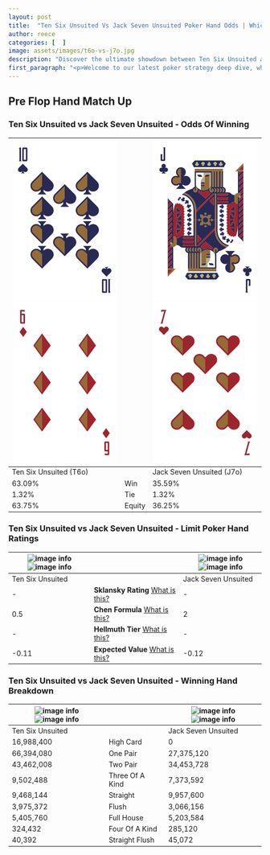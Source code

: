 ```yaml
---
layout: post
title:  "Ten Six Unsuited Vs Jack Seven Unsuited Poker Hand Odds | Which Is The Better Hand In Poker? A Complete Guide"
author: reece
categories: [  ]
image: assets/images/t6o-vs-j7o.jpg
description: "Discover the ultimate showdown between Ten Six Unsuited and Jack Seven Unsuited in poker! Uncover the odds, strategies, and scenarios where one hand triumphs over the other. Get ready to up your poker game with this thrilling analysis."
first_paragraph: "<p>Welcome to our latest poker strategy deep dive, where we're pitting two distinct hands against each other in a high-stakes showdown: Ten Six Unsuited vs Jack Seven Unsuited.</p><p>In the dynamic world of poker, every decision counts, and knowing which hand holds the upper hand is key to your success at the table.</p><p>In this article, we'll dissect these two hands, explore the scenarios where one dominates the other, and equip you with the knowledge to make strategic choices that can tip the odds in your favor.</p><p>Get ready to unravel the intriguing dynamics of these poker hands and elevate your game to new heights.</p>"
---
```




[comment]: # (sp0)

## Pre Flop Hand Match Up

<div class="table hand-ratings" markdown="1"> 



### Ten Six Unsuited vs Jack Seven Unsuited - Odds Of Winning


    
| ![image info](assets/images/hand1/t.png) ![image info](assets/images/hand1/6o.png) |  | ![image info](assets/images/hand2/j.png) ![image info](assets/images/hand2/7o.png) |
| -------- | -------- | -------- |
| Ten Six Unsuited (T6o) |  | Jack Seven Unsuited (J7o) |
| 63.09% | Win | 35.59% |
| 1.32% | Tie | 1.32% |
| 63.75% | Equity | 36.25% |




[comment]: # (sp1)



### Ten Six Unsuited vs Jack Seven Unsuited - Limit Poker Hand Ratings


    
| ![image info](https://www.riverpairs.com/assets/images/hand1/t.png) ![image info](https://www.riverpairs.com/assets/images/hand1/6o.png) |  | ![image info](https://www.riverpairs.com/assets/images/hand2/j.png) ![image info](https://www.riverpairs.com/assets/images/hand2/7o.png) |
| -------- | -------- | -------- |
| Ten Six Unsuited |  | Jack Seven Unsuited |
| - | **Sklansky Rating** [What is this?](/sklansky-rating-explained) | - |
| 0.5 | **Chen Formula** [What is this?](/chen-formula-explained) | 2 |
| - | **Hellmuth Tier** [What is this?](/Hellmuth-tier-explained) | - |
| -0.11 | **Expected Value** [What is this?](/expected-value-explained) | -0.12 |




[comment]: # (sp2)



### Ten Six Unsuited vs Jack Seven Unsuited - Winning Hand Breakdown


    
| ![image info](https://www.riverpairs.com/assets/images/hand1/t.png) ![image info](https://www.riverpairs.com/assets/images/hand1/6o.png) |  | ![image info](https://www.riverpairs.com/assets/images/hand2/j.png) ![image info](https://www.riverpairs.com/assets/images/hand2/7o.png) |
| -------- | -------- | -------- |
| Ten Six Unsuited |  | Jack Seven Unsuited |
| 16,988,400 | High Card | 0 |
| 66,394,080 | One Pair | 27,375,120 |
| 43,462,008 | Two Pair | 34,453,728 |
| 9,502,488 | Three Of A Kind | 7,373,592 |
| 9,468,144 | Straight | 9,957,600 |
| 3,975,372 | Flush | 3,066,156 |
| 5,405,760 | Full House | 5,203,584 |
| 324,432 | Four Of A Kind | 285,120 |
| 40,392 | Straight Flush | 45,072 |




[comment]: # (sp3)



</div>

[comment]: # (sp4)



[comment]: # (sp5)

